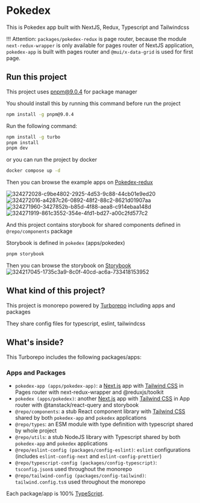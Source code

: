 # Pokedex

This is Pokedex app built with NextJS, Redux, Typescript and Tailwindcss

!!! Attention: `packages/pokedex-redux` is page router, because the module `next-redux-wrapper` is only available for pages router of NextJS application, `pokedex-app` is built with pages router and `@mui/x-data-grid` is used for first page.

## Run this project

This project uses pnpm@9.0.4 for package manager

You should install this by running this command before run the project

```sh
npm install -g pnpm@9.0.4
```

Run the following command:

```sh
npm install -g turbo
pnpm install
pnpm dev
```

or you can run the project by docker

```sh
docker compose up -d
```

Then you can browse the example apps on [Pokedex-redux](http://localhost:3000)

![324272028-c9be4802-2925-4d53-9c88-44cb01e9ed20](https://github.com/elias-soykat/pokedex-monorepo/assets/76895393/64af0eff-05cf-47a0-87e2-bdf0244e5504)
![324272016-a4287c26-0892-48f2-88c2-8621d01907aa](https://github.com/elias-soykat/pokedex-monorepo/assets/76895393/689dc929-33d0-4e36-85cd-2b7fc52a1d3a)
![324271960-3427852b-b85d-4f88-aea8-c914ebaa148d](https://github.com/elias-soykat/pokedex-monorepo/assets/76895393/f80b340d-5a3e-46e5-a37f-39af3a921f70)
![324271919-861c3552-354e-4fd1-bd27-a00c2fd577c2](https://github.com/elias-soykat/pokedex-monorepo/assets/76895393/3baa1a3a-10fd-4008-86d8-5134a60b8988)


And this project contains storybook for shared components defined in `@repo/components` package

Storybook is defined in `pokedex` (apps/pokedex)

```sh
pnpm storybook
```

Then you can browse the storybook on [Storybook](http://localhost:6006)
![324217045-1735c3a9-8c0f-40cd-ac6a-733418153952](https://github.com/elias-soykat/pokedex-monorepo/assets/76895393/da1780f0-11df-43c7-accb-3debdf7821d9)

## What kind of this project?

This project is monorepo powered by [Turborepo](http://turbo.build) including apps and packages

They share config files for typescript, eslint, tailwindcss

## What's inside?

This Turborepo includes the following packages/apps:

### Apps and Packages

- `pokedex-app (apps/pokedex-app)`: a [Next.js](https://nextjs.org/) app with [Tailwind CSS](https://tailwindcss.com/) in Pages router with next-redux-wrapper and @reduxjs/toolkit
- `pokedex (apps/pokedex)`: another [Next.js](https://nextjs.org/) app with [Tailwind CSS](https://tailwindcss.com/) in App router with @tanstack/react-query and storybook
- `@repo/components`: a stub React component library with [Tailwind CSS](https://tailwindcss.com/) shared by both `pokedex-app` and `pokedex` applications
- `@repo/types`: an ESM module with type definition with typescript shared by whole project
- `@repo/utils`: a stub NodeJS library with Typescript shared by both `pokedex-app` and `pokedex` applications
- `@repo/eslint-config (packages/config-eslint)`: `eslint` configurations (includes `eslint-config-next` and `eslint-config-prettier`)
- `@repo/typescript-config (packages/config-typescript)`: `tsconfig.json`s used throughout the monorepo
- `@repo/tailwind-config (packages/config-tailwind)`: `tailwind.config.ts`s used throughout the monorepo

Each package/app is 100% [TypeScript](https://www.typescriptlang.org/).

